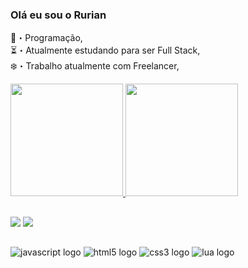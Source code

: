 ### Olá eu sou o Rurian
💸・Programação,<br>
⏳・Atualmente estudando para ser Full Stack,<br>
❄️・Trabalho atualmente com Freelancer,<br>

<div>
<a href="https://github.com/rurianjost">
<img height="180em" src="https://github-readme-stats.vercel.app/api?username=rurianjost&show_icons=true&theme=midnight-purple&include_all_commits=true&count_private=true">
<img height="180em" src="https://github-readme-stats.vercel.app/api/top-langs/?username=rurianjost&layout=compact&langs_count=16&theme=midnight-purple">
</div>

##
<div>
<a href="https://discord.gg/CZaYaJGcMP" target="_blank"><img src="https://img.shields.io/badge/Discord-7289DA?style=for-the-badge&logo=discord&logoColor=white"></a>
<a href="https://www.instagram.com/rurianjost" target="_blank"><img src="https://img.shields.io/badge/Instagram-E4405F?style=for-the-badge&logo=instagram&logoColor=white"></a>
</div>

##

<div>
<img src="https://img.shields.io/badge/JavaScript-F7DF1E?style=for-the-badge&logo=javascript&logoColor=black" alt="javascript logo">
<img src="https://img.shields.io/badge/HTML5-E34F26?style=for-the-badge&logo=html5&logoColor=white" alt="html5 logo">
<img src="https://img.shields.io/badge/CSS3-1572B6?style=for-the-badge&logo=css3&logoColor=white" alt="css3 logo">
<img src="https://img.shields.io/badge/Lua-2C2D72?style=for-the-badge&logo=lua&logoColor=white" alt="lua logo">
</div>
